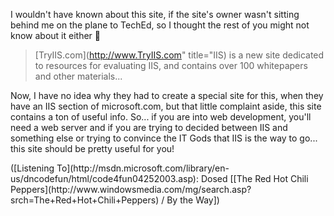 I wouldn't have known about this site, if the site's owner wasn't sitting behind me on the plane to TechEd, so I thought the rest of you might not know about it either 🙂

> [TryIIS.com](http://www.TryIIS.com" title="IIS) is a new site dedicated to resources for evaluating IIS, and contains over 100 whitepapers and other materials...

Now, I have no idea why they had to create a special site for this, when they have an IIS section of microsoft.com, but that little complaint aside, this site contains a ton of useful info. So... if you are into web development, you'll need a web server and if you are trying to decided between IIS and something else or trying to convince the IT Gods that IIS is the way to go... this site should be pretty useful for you!

<div class="media">
  ([Listening To](http://msdn.microsoft.com/library/en-us/dncodefun/html/code4fun04252003.asp): Dosed [[The Red Hot Chili Peppers](http://www.windowsmedia.com/mg/search.asp?srch=The+Red+Hot+Chili+Peppers) / By the Way])
</div>